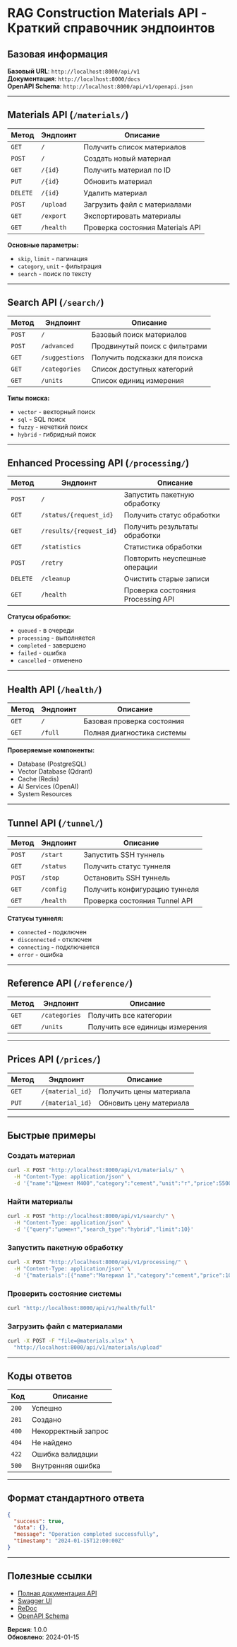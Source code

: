 # RAG Construction Materials API - Краткий справочник эндпоинтов

## Базовая информация

**Базовый URL**: `http://localhost:8000/api/v1`  
**Документация**: `http://localhost:8000/docs`  
**OpenAPI Schema**: `http://localhost:8000/api/v1/openapi.json`

---

## Materials API (`/materials/`)

| Метод | Эндпоинт | Описание |
|-------|----------|----------|
| `GET` | `/` | Получить список материалов |
| `POST` | `/` | Создать новый материал |
| `GET` | `/{id}` | Получить материал по ID |
| `PUT` | `/{id}` | Обновить материал |
| `DELETE` | `/{id}` | Удалить материал |
| `POST` | `/upload` | Загрузить файл с материалами |
| `GET` | `/export` | Экспортировать материалы |
| `GET` | `/health` | Проверка состояния Materials API |

**Основные параметры:**
- `skip`, `limit` - пагинация
- `category`, `unit` - фильтрация
- `search` - поиск по тексту

---

## Search API (`/search/`)

| Метод | Эндпоинт | Описание |
|-------|----------|----------|
| `POST` | `/` | Базовый поиск материалов |
| `POST` | `/advanced` | Продвинутый поиск с фильтрами |
| `GET` | `/suggestions` | Получить подсказки для поиска |
| `GET` | `/categories` | Список доступных категорий |
| `GET` | `/units` | Список единиц измерения |

**Типы поиска:**
- `vector` - векторный поиск
- `sql` - SQL поиск
- `fuzzy` - нечеткий поиск
- `hybrid` - гибридный поиск

---

## Enhanced Processing API (`/processing/`)

| Метод | Эндпоинт | Описание |
|-------|----------|----------|
| `POST` | `/` | Запустить пакетную обработку |
| `GET` | `/status/{request_id}` | Получить статус обработки |
| `GET` | `/results/{request_id}` | Получить результаты обработки |
| `GET` | `/statistics` | Статистика обработки |
| `POST` | `/retry` | Повторить неуспешные операции |
| `DELETE` | `/cleanup` | Очистить старые записи |
| `GET` | `/health` | Проверка состояния Processing API |

**Статусы обработки:**
- `queued` - в очереди
- `processing` - выполняется
- `completed` - завершено
- `failed` - ошибка
- `cancelled` - отменено

---

## Health API (`/health/`)

| Метод | Эндпоинт | Описание |
|-------|----------|----------|
| `GET` | `/` | Базовая проверка состояния |
| `GET` | `/full` | Полная диагностика системы |

**Проверяемые компоненты:**
- Database (PostgreSQL)
- Vector Database (Qdrant)
- Cache (Redis)
- AI Services (OpenAI)
- System Resources

---

## Tunnel API (`/tunnel/`)

| Метод | Эндпоинт | Описание |
|-------|----------|----------|
| `POST` | `/start` | Запустить SSH туннель |
| `GET` | `/status` | Получить статус туннеля |
| `POST` | `/stop` | Остановить SSH туннель |
| `GET` | `/config` | Получить конфигурацию туннеля |
| `GET` | `/health` | Проверка состояния Tunnel API |

**Статусы туннеля:**
- `connected` - подключен
- `disconnected` - отключен
- `connecting` - подключается
- `error` - ошибка

---

## Reference API (`/reference/`)

| Метод | Эндпоинт | Описание |
|-------|----------|----------|
| `GET` | `/categories` | Получить все категории |
| `GET` | `/units` | Получить все единицы измерения |

---

## Prices API (`/prices/`)

| Метод | Эндпоинт | Описание |
|-------|----------|----------|
| `GET` | `/{material_id}` | Получить цены материала |
| `PUT` | `/{material_id}` | Обновить цену материала |

---

## Быстрые примеры

### Создать материал
```bash
curl -X POST "http://localhost:8000/api/v1/materials/" \
  -H "Content-Type: application/json" \
  -d '{"name":"Цемент М400","category":"cement","unit":"т","price":5500}'
```

### Найти материалы
```bash
curl -X POST "http://localhost:8000/api/v1/search/" \
  -H "Content-Type: application/json" \
  -d '{"query":"цемент","search_type":"hybrid","limit":10}'
```

### Запустить пакетную обработку
```bash
curl -X POST "http://localhost:8000/api/v1/processing/" \
  -H "Content-Type: application/json" \
  -d '{"materials":[{"name":"Материал 1","category":"cement","price":100}]}'
```

### Проверить состояние системы
```bash
curl "http://localhost:8000/api/v1/health/full"
```

### Загрузить файл с материалами
```bash
curl -X POST -F "file=@materials.xlsx" \
  "http://localhost:8000/api/v1/materials/upload"
```

---

## Коды ответов

| Код | Описание |
|-----|----------|
| `200` | Успешно |
| `201` | Создано |
| `400` | Некорректный запрос |
| `404` | Не найдено |
| `422` | Ошибка валидации |
| `500` | Внутренняя ошибка |

---

## Формат стандартного ответа

```json
{
  "success": true,
  "data": {},
  "message": "Operation completed successfully",
  "timestamp": "2024-01-15T12:00:00Z"
}
```

---

## Полезные ссылки

- [Полная документация API](./API_ENDPOINTS_COMPLETE.md)
- [Swagger UI](http://localhost:8000/docs)
- [ReDoc](http://localhost:8000/redoc)
- [OpenAPI Schema](http://localhost:8000/api/v1/openapi.json)

**Версия**: 1.0.0  
**Обновлено**: 2024-01-15